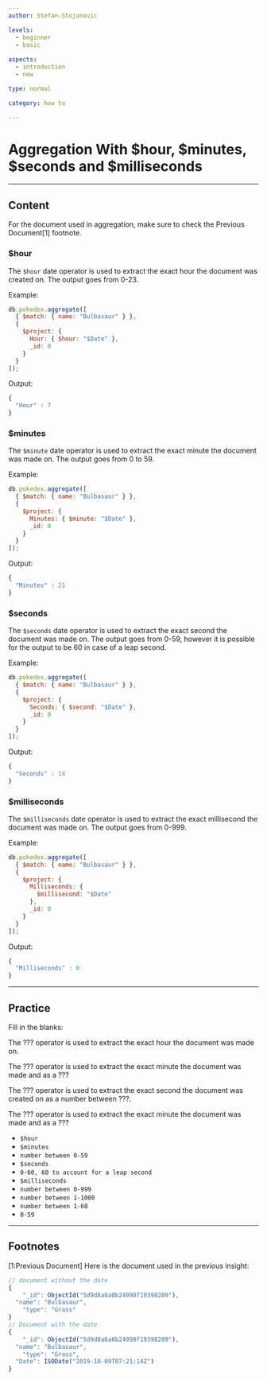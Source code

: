 ```yaml
---
author: Stefan-Stojanovic

levels:
  - beginner
  - basic
  
aspects:
  - introduction
  - new

type: normal

category: how to

---
```


# Aggregation With $hour, $minutes, $seconds and $milliseconds

---
## Content

For the document used in aggregation, make sure to check the Previous Document[1] footnote.

### $hour

The `$hour` date operator is used to extract the exact hour the document was created on. The output goes from 0-23.

Example:
```js
db.pokedex.aggregate([
  { $match: { name: "Bulbasaur" } },
  {
    $project: {
      Hour: { $hour: "$Date" },
      _id: 0
    }
  }
]);

```

Output:
```js
{ 
  "Hour" : 7 
}
```

### $minutes

The `$minute` date operator is used to extract the exact minute the document was made on. The output goes from 0 to 59.

Example:
```js
db.pokedex.aggregate([
  { $match: { name: "Bulbasaur" } },
  {
    $project: {
      Minutes: { $minute: "$Date" },
      _id: 0
    }
  }
]);

```
Output:
```js
{ 
  "Minutes" : 21 
}
```

### $seconds

The `$seconds` date operator is used to extract the exact second the document was made on. The output goes from 0-59, however it is possible for the output to be 60 in case of a leap second.

Example:
```js
db.pokedex.aggregate([
  { $match: { name: "Bulbasaur" } },
  {
    $project: {
      Seconds: { $second: "$Date" },
      _id: 0
    }
  }
]);

```
Output:
```js
{ 
  "Seconds" : 14 
}
```

### $milliseconds

The `$milliseconds` date operator is used to extract the exact millisecond the document was made on. The output goes from 0-999.

Example:
```js
db.pokedex.aggregate([
  { $match: { name: "Bulbasaur" } },
  {
    $project: {
      Milliseconds: {
        $millisecond: "$Date"
      },
      _id: 0
    }
  }
]);

```

Output:
```js
{ 
  "Milliseconds" : 0 
}
```

---
## Practice

Fill in the blanks:

The ??? operator is used to extract the exact hour the document was made on.

The ??? operator is used to extract the exact minute the document was made and as a ???

The ??? operator is used to extract the exact second the document was created on as a number between ???.

The ??? operator is used to extract the exact minute the document was made and as a ???


* `$hour`
* `$minutes`
* `number between 0-59`
* `$seconds`
* `0-60, 60 to account for a leap second`
* `$milliseconds`
* `number between 0-999`
* `number between 1-1000`
* `number between 1-60`
* `0-59`

---
## Footnotes

[1:Previous Document]
Here is the document used in the previous insight:
```javascript
// document without the date
{ 
	"_id": ObjectId("5d9d8a6a0b24990f19398209"),
  "name": "Bulbasaur",
	"type": "Grass"
}
// Document with the date
{ 
	"_id": ObjectId("5d9d8a6a0b24990f19398209"),
  "name": "Bulbasaur",
	"type": "Grass",
  "Date": ISODate("2019-10-09T07:21:14Z")
}
```
